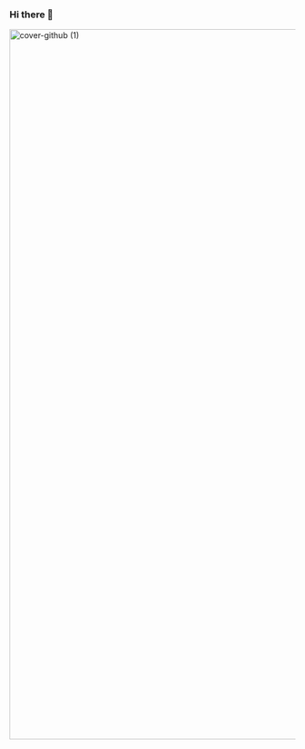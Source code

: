 ### Hi there 👋



<img width="1250" alt="cover-github (1)" src="https://github.com/EwerllonCBN/EwerllonCBN/assets/73199791/aaa85ac6-08b1-49ea-93d2-66e80c0b214b">

<!--
**EwerllonCBN/EwerllonCBN** is a ✨ _special_ ✨ repository because its `README.md` (this file) appears on your GitHub profile.

Here are some ideas to get you started:

- 🔭 I’m currently working on ...
- 🌱 I’m currently learning ...
- 👯 I’m looking to collaborate on ...
- 🤔 I’m looking for help with ...
- 💬 Ask me about ...
- 📫 How to reach me: ...
- 😄 Pronouns: ...
- ⚡ Fun fact: ...
-->
